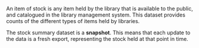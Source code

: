 An item of stock is any item held by the library that is available to the public, and catalogued in the library management system. This dataset provides counts of the different types of items held by libraries.

The stock summary dataset is a **snapshot**. This means that each update to the data is a fresh export, representing the stock held at that point in time.
